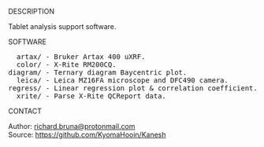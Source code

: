 
DESCRIPTION

Tablet analysis support software.

SOFTWARE
<pre>
  artax/ - Bruker Artax 400 uXRF.
  color/ - X-Rite RM200CQ.
diagram/ - Ternary diagram Baycentric plot.
  leica/ - Leica MZ16FA microscope and DFC490 camera.
regress/ - Linear regression plot & correlation coefficient.
  xrite/ - Parse X-Rite QCReport data.
</pre>
CONTACT

Author: richard.bruna@protonmail.com<br>
Source: https://github.com/KyomaHooin/Kanesh

